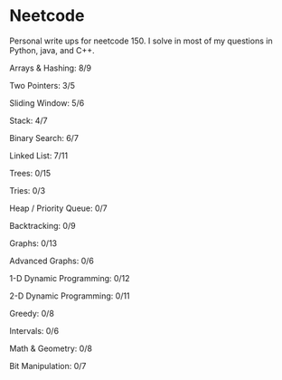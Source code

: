 # Neetcode

Personal write ups for neetcode 150. I solve in most of my questions in Python, java, and C++.

Arrays & Hashing: 8/9

Two Pointers: 3/5

Sliding Window: 5/6

Stack: 4/7

Binary Search: 6/7

Linked List: 7/11

Trees: 0/15

Tries: 0/3

Heap / Priority Queue: 0/7

Backtracking: 0/9

Graphs: 0/13

Advanced Graphs: 0/6

1-D Dynamic Programming: 0/12

2-D Dynamic Programming: 0/11

Greedy: 0/8

Intervals: 0/6

Math & Geometry: 0/8

Bit Manipulation: 0/7
